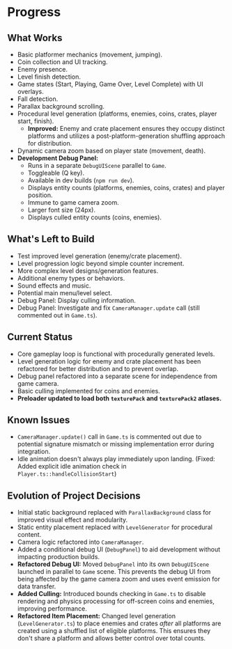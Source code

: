 # Progress

## What Works

- Basic platformer mechanics (movement, jumping).
- Coin collection and UI tracking.
- Enemy presence.
- Level finish detection.
- Game states (Start, Playing, Game Over, Level Complete) with UI overlays.
- Fall detection.
- Parallax background scrolling.
- Procedural level generation (platforms, enemies, coins, crates, player start, finish).
  - **Improved:** Enemy and crate placement ensures they occupy distinct platforms and utilizes a post-platform-generation shuffling approach for distribution.
- Dynamic camera zoom based on player state (movement, death).
- **Development Debug Panel:**
  - Runs in a separate `DebugUIScene` parallel to `Game`.
  - Toggleable (Q key).
  - Available in dev builds (`npm run dev`).
  - Displays entity counts (platforms, enemies, coins, crates) and player position.
  - Immune to game camera zoom.
  - Larger font size (24px).
  - Displays culled entity counts (coins, enemies).

## What's Left to Build

- Test improved level generation (enemy/crate placement).
- Level progression logic beyond simple counter increment.
- More complex level designs/generation features.
- Additional enemy types or behaviors.
- Sound effects and music.
- Potential main menu/level select.
- Debug Panel: Display culling information.
- Debug Panel: Investigate and fix `CameraManager.update` call (still commented out in `Game.ts`).

## Current Status

- Core gameplay loop is functional with procedurally generated levels.
- Level generation logic for enemy and crate placement has been refactored for better distribution and to prevent overlap.
- Debug panel refactored into a separate scene for independence from game camera.
- Basic culling implemented for coins and enemies.
- **Preloader updated to load both `texturePack` and `texturePack2` atlases.**

## Known Issues

- `CameraManager.update()` call in `Game.ts` is commented out due to potential signature mismatch or missing implementation error during integration.
- Idle animation doesn't always play immediately upon landing. (Fixed: Added explicit idle animation check in `Player.ts::handleCollisionStart`)

## Evolution of Project Decisions

- Initial static background replaced with `ParallaxBackground` class for improved visual effect and modularity.
- Static entity placement replaced with `LevelGenerator` for procedural content.
- Camera logic refactored into `CameraManager`.
- Added a conditional debug UI (`DebugPanel`) to aid development without impacting production builds.
- **Refactored Debug UI:** Moved `DebugPanel` into its own `DebugUIScene` launched in parallel to `Game` scene. This prevents the debug UI from being affected by the game camera zoom and uses event emission for data transfer.
- **Added Culling:** Introduced bounds checking in `Game.ts` to disable rendering and physics processing for off-screen coins and enemies, improving performance.
- **Refactored Item Placement:** Changed level generation (`LevelGenerator.ts`) to place enemies and crates _after_ all platforms are created using a shuffled list of eligible platforms. This ensures they don't share a platform and allows better control over total counts.

